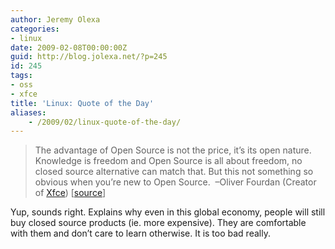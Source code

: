```yaml
---
author: Jeremy Olexa
categories:
- linux
date: 2009-02-08T00:00:00Z
guid: http://blog.jolexa.net/?p=245
id: 245
tags:
- oss
- xfce
title: 'Linux: Quote of the Day'
aliases:
    - /2009/02/linux-quote-of-the-day/
---
```


> The advantage of Open Source is not the price, it’s its open nature. Knowledge is freedom and Open Source is all about freedom, no closed source alternative can match that. But this not something so obvious when you’re new to Open Source.  &#8211;Oliver Fourdan (Creator of [Xfce][1]) [[source][2]]

Yup, sounds right. Explains why even in this global economy, people will still buy closed source products (ie. more expensive). They are comfortable with them and don&#8217;t care to learn otherwise. It is too bad really.

 [1]: http://xfce.org
 [2]: http://www.slashgear.com/xfce-creator-talks-linux-moblin-netbooks-and-open-source-0633329/